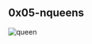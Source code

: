 ## 0x05-nqueens
![queen](https://github.com/Pauloslemma/alx-interview/assets/122981444/84a03a9a-1969-4440-957b-e7684453dad3)

